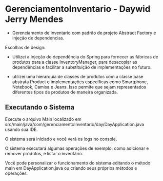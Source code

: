 # GerenciamentoInventario - Daywid Jerry Mendes
- Gerenciamento de inventario com padrão de projeto Abstract Factory e injeção de dependencias.

Escolhas de design: 

- Utilizei a injeção de dependência do Spring para fornecer as fábricas de produtos para a classe InventoryManager, para desacoplar as dependências e facilitar a substituição de implementações no futuro.

- utilizei uma hierarquia de classes de produtos com a classe base abstrata Product e implementações específicas como Smartphone, Notebook, Camisa e Jeans. Isso permite que sejam representados diferentes tipos de produtos de maneira organizada.



## Executando o Sistema
Execute o arquivo Main localizado em 
src/main/java/com/gerenciamentoInventario/day/DayApplication.java usando sua IDE.

O sistema será iniciado e você verá os logs no console.

O sistema executará algumas operações de exemplo, como adicionar e remover produtos, e listar o inventário.

Você pode personalizar o funcionamento do sistema editando o método main em DayApplication.java ou criando seus próprios métodos e operações.

